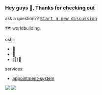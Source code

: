 ### Hey guys 👋, Thanks for checking out

ask a question?? [<kbd>Start a new discussion</kbd>](https://github.com/gocs/gocs/discussions/new)

🗺 worldbuilding.

oshi:
- 🥟
- 🗿
- (<strikethrough>🌿</strikethrough>)💭

services:
- [appointment-system](https://appointment-system-two.vercel.app)

<a href="https://github.com/anuraghazra/github-readme-stats">
  <img align="left" src="https://github-readme-stats.vercel.app/api?username=gocs&count_private=true&show_icons=true&theme=dark" />
</a>

<a href="https://github.com/anuraghazra/github-readme-stats">
  <img align="left" src="https://github-readme-stats.vercel.app/api/top-langs/?username=gocs&hide=html,asp,css&theme=dark" />
</a>
